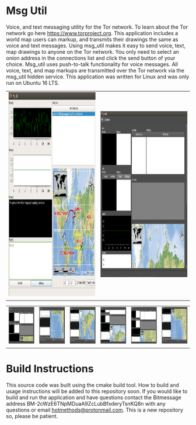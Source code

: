 # Msg Util
Voice, and text messaging utility for the Tor network. To learn about the Tor network go here https://www.torproject.org. This application includes a world map users can markup, and transmits their drawings the same as voice and text messages. Using msg_util makes it easy to send voice, text, map drawings to anyone on the Tor network. You only need to select an onion address in the connections list and click the send button of your choice. Msg_util uses push-to-talk functionality for voice messages. All voice, text, and map markups are transmitted over the Tor network via the msg_util hidden service. This application was written for Linux and was only run on Ubuntu 16 LTS. 

<table>
<tr> 
<td> <img src="./resources/msg_util_gui.png" alt="" width="882" height="559"> </td>
<td> <img src="./resources/msg_util_3.png" alt="" width="882" height="454"> </td>
</tr>
<tr> 
<td> </td>
<td> </td>

</tr>
</table>

<table>
<tr> 
<td> <img src="./resources/msg_util_1.png" alt="" width="150" height="100"> </td>
<td> <img src="./resources/msg_util_2.png" alt="" width="150" height="100"> </td>
<td> <img src="./resources/msg_util_4.png" alt="" width="150" height="100"> </td>
<td> <img src="./resources/msg_util_5.png" alt="" width="150" height="100"> </td>
<td> <img src="./resources/msg_util_6.png" alt="" width="150" height="100"> </td>
<td> <img src="./resources/msg_util_7.png" alt="" width="150" height="100"> </td>
</tr>
<tr> 
<td> </td>
<td> </td>
<td> </td>
<td> </td>
<td> </td>
<td> </td>
</tr>
</table>

# Build Instructions
This source code was built using the cmake build tool. How to build and usage instructions will be added to this repository soon. If you would like to build and run the application and have questions contact the Bitmessage address BM-2cWzE6TNpMDuaA9ZcLubBfxderyTsnKQ8n with any questions or email hotmethods@protonmail.com. This is a new repository so, please be patient.





